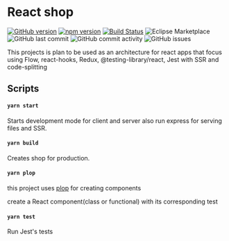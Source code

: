 # React shop

[![GitHub version](https://badge.fury.io/gh/aneurysmjs%2Freact-shop.svg)](https://badge.fury.io/gh/aneurysmjs%2Freact-shop) [![npm version](https://badge.fury.io/js/react.svg)](https://badge.fury.io/js/react) [![Build Status](https://travis-ci.org/aneurysmjs/react-shop.png?branch=master)](https://travis-ci.org/aneurysmjs/react-shop) ![Eclipse Marketplace](https://img.shields.io/eclipse-marketplace/last-update/react-shop.svg) ![GitHub last commit](https://img.shields.io/github/last-commit/aneurysmjs/react-shop.svg) ![GitHub commit activity](https://img.shields.io/github/commit-activity/m/aneurysmjs/react-shop.svg) ![GitHub issues](https://img.shields.io/github/issues/aneurysmjs/react-shop.svg)


This projects is plan to be used as an architecture for react apps that focus using
Flow, react-hooks, Redux, @testing-library/react, Jest with SSR and code-splitting

## Scripts

#### `yarn start`

Starts development mode for client and server also run express for serving files and SSR.

#### `yarn build`

Creates shop for production.

#### `yarn plop`

this project uses [plop](https://plopjs.com/) for creating components

create a React component(class or functional) with its corresponding test

#### `yarn test`

Run Jest's tests